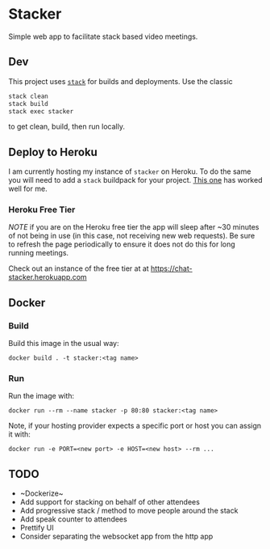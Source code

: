 # Stacker

Simple web app to facilitate stack based video meetings.

## Dev

This project uses [`stack`](https://docs.haskellstack.org/en/stable/README/) for builds
and deployments. Use the classic

```sh
stack clean
stack build
stack exec stacker
```

to get clean, build, then run locally.

## Deploy to Heroku

I am currently hosting my instance of `stacker` on Heroku. To do the same you
will need to add a `stack` buildpack for your project. [This
one](https://github.com/mfine/heroku-buildpack-stack) has worked well for me.

### Heroku Free Tier

*NOTE* if you are on the Heroku free tier the app will sleep after ~30 minutes of
not being in use (in this case, not receiving new web requests). Be sure to
refresh the page periodically to ensure it does not do this for long running
meetings.

Check out an instance of the free tier at at https://chat-stacker.herokuapp.com

## Docker

### Build

Build this image in the usual way:

```
docker build . -t stacker:<tag name>
```

### Run

Run the image with:

```
docker run --rm --name stacker -p 80:80 stacker:<tag name>
```

Note, if your hosting provider expects a specific port or host you can assign it
with:

```
docker run -e PORT=<new port> -e HOST=<new host> --rm ...  
```

## TODO

- ~Dockerize~
- Add support for stacking on behalf of other attendees
- Add progressive stack / method to move people around the stack
- Add speak counter to attendees
- Prettify UI
- Consider separating the websocket app from the http app
